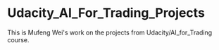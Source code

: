 # Udacity_AI_For_Trading_Projects
This is Mufeng Wei's work on the projects from Udacity/AI_for_Trading course.
